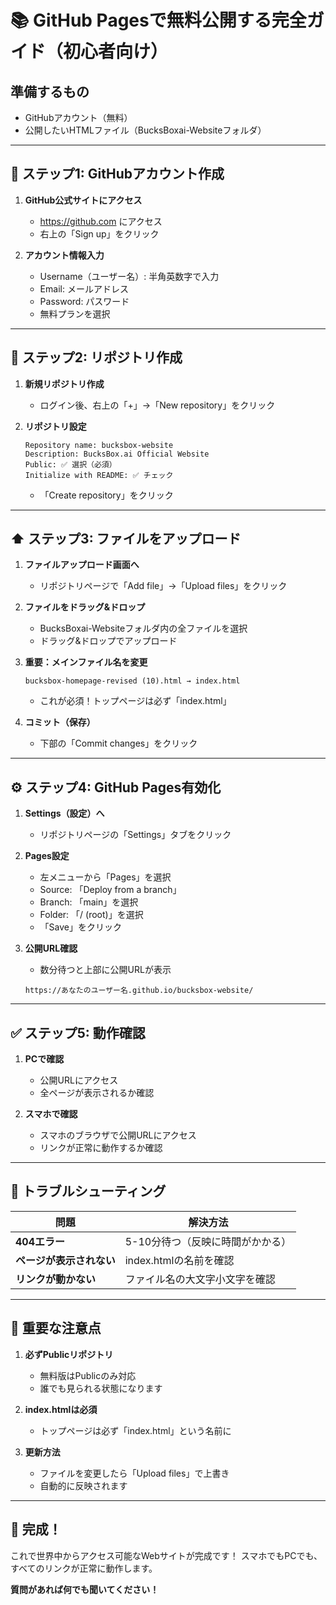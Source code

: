 # 📚 GitHub Pagesで無料公開する完全ガイド（初心者向け）

## 準備するもの
- GitHubアカウント（無料）
- 公開したいHTMLファイル（BucksBoxai-Websiteフォルダ）

---

## 📝 ステップ1: GitHubアカウント作成

1. **GitHub公式サイトにアクセス**
   - https://github.com にアクセス
   - 右上の「Sign up」をクリック

2. **アカウント情報入力**
   - Username（ユーザー名）: 半角英数字で入力
   - Email: メールアドレス
   - Password: パスワード
   - 無料プランを選択

---

## 📁 ステップ2: リポジトリ作成

1. **新規リポジトリ作成**
   - ログイン後、右上の「+」→「New repository」をクリック

2. **リポジトリ設定**
   ```
   Repository name: bucksbox-website
   Description: BucksBox.ai Official Website
   Public: ✅ 選択（必須）
   Initialize with README: ✅ チェック
   ```
   - 「Create repository」をクリック

---

## ⬆️ ステップ3: ファイルをアップロード

1. **ファイルアップロード画面へ**
   - リポジトリページで「Add file」→「Upload files」をクリック

2. **ファイルをドラッグ&ドロップ**
   - BucksBoxai-Websiteフォルダ内の全ファイルを選択
   - ドラッグ&ドロップでアップロード
   
3. **重要：メインファイル名を変更**
   ```
   bucksbox-homepage-revised (10).html → index.html
   ```
   - これが必須！トップページは必ず「index.html」

4. **コミット（保存）**
   - 下部の「Commit changes」をクリック

---

## ⚙️ ステップ4: GitHub Pages有効化

1. **Settings（設定）へ**
   - リポジトリページの「Settings」タブをクリック

2. **Pages設定**
   - 左メニューから「Pages」を選択
   - Source: 「Deploy from a branch」
   - Branch: 「main」を選択
   - Folder: 「/ (root)」を選択
   - 「Save」をクリック

3. **公開URL確認**
   - 数分待つと上部に公開URLが表示
   ```
   https://あなたのユーザー名.github.io/bucksbox-website/
   ```

---

## ✅ ステップ5: 動作確認

1. **PCで確認**
   - 公開URLにアクセス
   - 全ページが表示されるか確認

2. **スマホで確認**
   - スマホのブラウザで公開URLにアクセス
   - リンクが正常に動作するか確認

---

## 🔧 トラブルシューティング

| 問題 | 解決方法 |
|------|----------|
| **404エラー** | 5-10分待つ（反映に時間がかかる） |
| **ページが表示されない** | index.htmlの名前を確認 |
| **リンクが動かない** | ファイル名の大文字小文字を確認 |

---

## 📌 重要な注意点

1. **必ずPublicリポジトリ**
   - 無料版はPublicのみ対応
   - 誰でも見られる状態になります

2. **index.htmlは必須**
   - トップページは必ず「index.html」という名前に

3. **更新方法**
   - ファイルを変更したら「Upload files」で上書き
   - 自動的に反映されます

---

## 🎉 完成！

これで世界中からアクセス可能なWebサイトが完成です！
スマホでもPCでも、すべてのリンクが正常に動作します。

**質問があれば何でも聞いてください！**